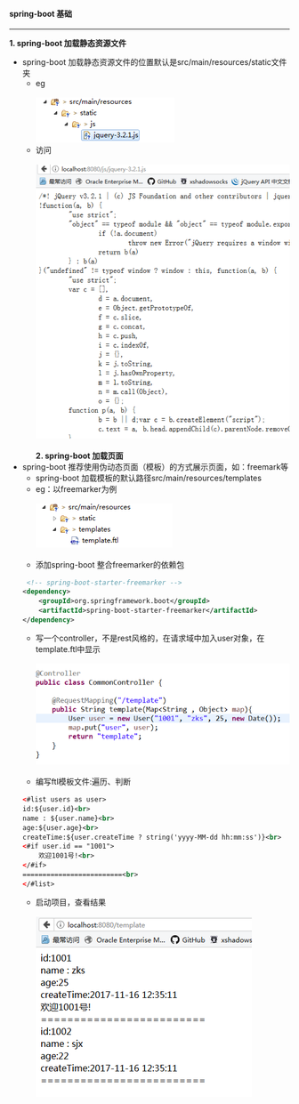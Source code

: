 #### spring-boot 基础
---
**1. spring-boot 加载静态资源文件**
* spring-boot 加载静态资源文件的位置默认是src/main/resources/static文件夹
	* eg<br><br>
	![show02](https://github.com/ZhuKaishengy/StaticRepos/raw/master/img/show02.jpg "演示图片")
	* 访问<br><br>
	![show03](https://github.com/ZhuKaishengy/StaticRepos/raw/master/img/show03.jpg "演示图片")<br><br>
**2. spring-boot 加载页面**
* spring-boot 推荐使用伪动态页面（模板）的方式展示页面，如：freemark等
	* spring-boot 加载模板的默认路径src/main/resources/templates
	* eg：以freemarker为例<br><br>
	![show04](https://github.com/ZhuKaishengy/StaticRepos/raw/master/img/show04.jpg "演示图片")<br><br>
	* 添加spring-boot 整合freemarker的依赖包
	```xml
	 <!-- spring-boot-starter-freemarker -->
    <dependency>
	    <groupId>org.springframework.boot</groupId>
	    <artifactId>spring-boot-starter-freemarker</artifactId>
	</dependency>
	```
	* 写一个controller，不是rest风格的，在请求域中加入user对象，在template.ftl中显示<br><br>
	![show05](https://github.com/ZhuKaishengy/StaticRepos/raw/master/img/show05.jpg "演示图片")<br><br>
	* 编写ftl模板文件:遍历、判断
	```xml
	<#list users as user>
	id:${user.id}<br>
	name : ${user.name}<br>
	age:${user.age}<br>
	createTime:${user.createTime ? string('yyyy-MM-dd hh:mm:ss')}<br>
	<#if user.id == "1001">
		欢迎1001号!<br>
	</#if>
	=========================<br>
	</#list>
	```
	* 启动项目，查看结果<br><br>
	![show06](https://github.com/ZhuKaishengy/StaticRepos/raw/master/img/show06.jpg "演示图片")<br><br>
	
	
	
	